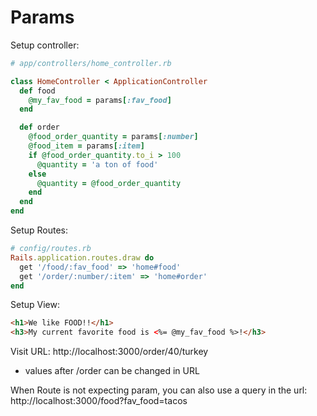 # Params
Setup controller:
```ruby
# app/controllers/home_controller.rb

class HomeController < ApplicationController
  def food 
    @my_fav_food = params[:fav_food]
  end

  def order 
    @food_order_quantity = params[:number]
    @food_item = params[:item]
    if @food_order_quantity.to_i > 100 
      @quantity = 'a ton of food'
    else
      @quantity = @food_order_quantity
    end
  end
end

```

Setup Routes:
```ruby
# config/routes.rb
Rails.application.routes.draw do
  get '/food/:fav_food' => 'home#food'
  get '/order/:number/:item' => 'home#order'
end

```

Setup View:
```html
<h1>We like FOOD!!</h1>
<h3>My current favorite food is <%= @my_fav_food %>!</h3>
```

Visit URL: http://localhost:3000/order/40/turkey
- values after /order can be changed in URL


When Route is not expecting param, you can also use a query in the url:
http://localhost:3000/food?fav_food=tacos